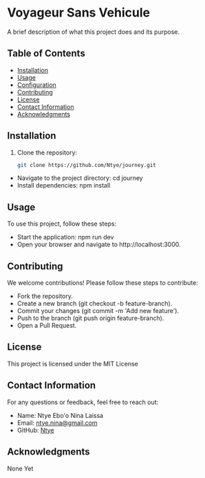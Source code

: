 # Voyageur Sans Vehicule

A brief description of what this project does and its purpose.

## Table of Contents

- [Installation](#installation)
- [Usage](#usage)
- [Configuration](#configuration)
- [Contributing](#contributing)
- [License](#license)
- [Contact Information](#contact-information)
- [Acknowledgments](#acknowledgments)

## Installation

1. Clone the repository:
   ```sh
   git clone https://github.com/Ntye/journey.git
- Navigate to the project directory: cd journey
- Install dependencies: npm install

## Usage
To use this project, follow these steps:

- Start the application: npm run dev
- Open your browser and navigate to http://localhost:3000.

## Contributing
We welcome contributions! Please follow these steps to contribute:

- Fork the repository.
- Create a new branch (git checkout -b feature-branch).
- Commit your changes (git commit -m 'Add new feature').
- Push to the branch (git push origin feature-branch).
- Open a Pull Request.

## License
This project is licensed under the MIT License

## Contact Information
For any questions or feedback, feel free to reach out:

- Name: Ntye Ebo'o Nina Laissa
- Email: ntye.nina@gmail.com
- GitHub: [Ntye](https://www.github.com/Ntye)

## Acknowledgments
None Yet
